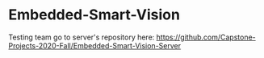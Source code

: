 # Embedded-Smart-Vision
Testing team go to server's repository here: https://github.com/Capstone-Projects-2020-Fall/Embedded-Smart-Vision-Server
